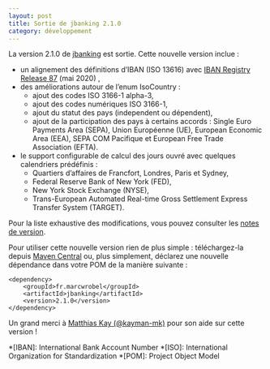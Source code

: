 ```yaml
---
layout: post
title: Sortie de jbanking 2.1.0
category: développement
---
```


La version 2.1.0 de [jbanking](https://github.com/marcwrobel/jbanking) est sortie. Cette nouvelle version inclue :

- un alignement des définitions d’IBAN (ISO 13616) avec [IBAN Registry Release 87](https://www.iso13616.org/) (mai 2020)
  ,
- des améliorations autour de l’enum IsoCountry :
  - ajout des codes ISO 3166-1 alpha-3,
  - ajout des codes numériques ISO 3166-1,
  - ajout du statut des pays (independent ou dépendent),
  - ajout de la participation des pays à certains accords : Single Euro Payments Area (SEPA), Union Européenne (UE),
    European Economic Area (EEA), SEPA COM Pacifique et European Free Trade Association (EFTA).
- le support configurable de calcul des jours ouvré avec quelques calendriers prédéfinis :
  - Quartiers d’affaires de Francfort, Londres, Paris et Sydney,
  - Federal Reserve Bank of New York (FED),
  - New York Stock Exchange (NYSE),
  - Trans-European Automated Real-time Gross Settlement Express Transfer System (TARGET).

Pour la liste exhaustive des modifications, vous pouvez consulter les
[notes de version](https://github.com/marcwrobel/jbanking/releases/tag/v2.1.0).

Pour utiliser cette nouvelle version rien de plus simple : téléchargez-la
depuis [Maven Central](https://search.maven.org/artifact/fr.marcwrobel/jbanking/2.1.0/jar) ou, plus simplement, déclarez
une nouvelle dépendance dans votre POM de la manière suivante :

    <dependency>
        <groupId>fr.marcwrobel</groupId>
        <artifactId>jbanking</artifactId>
        <version>2.1.0</version>
    </dependency>

Un grand merci à [Matthias Kay (@kayman-mk)](https://github.com/kayman-mk) pour son aide sur cette version !

<!-- prettier-ignore-start -->
*[IBAN]: International Bank Account Number
*[ISO]: International Organization for Standardization
*[POM]: Project Object Model
<!-- prettier-ignore-end -->
